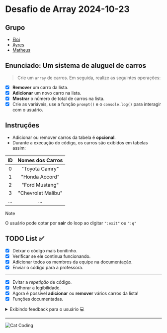 <!-- markdownlint-disable MD033 -->

# Desafio de Array 2024-10-23

## Grupo

- [Eloi](https://github.com/Eloi-0001)
- [Ayres](https://github.com/Kacaii)
- [Matheus](https://github.com/eumatheuslucena)

## Enunciado: Um sistema de aluguel de carros

> Crie um `array` de carros. Em seguida, realize as seguintes operações:

- [x] **Remover** um carro da lista.
- [x] **Adicionar** um novo carro na lista.
- [x] **Mostrar** o número de total de carros na lista.
- [x] Crie as variáveis, use a função `prompt()` e o `console.log()`
      para interagir com o usuário.

## Instruções

- Adicionar ou remover carros da tabela é **opcional**.
- Durante a execução do código, os carros são exibidos em tabelas assim:

| ID  |  Nomes dos Carros  |
| :-: | :----------------: |
|  0  |   "Toyota Camry"   |
|  1  |   "Honda Accord"   |
|  2  |   "Ford Mustang"   |
|  3  | "Chevrolet Malibu" |
| ... |        ...         |

> [!NOTE]
> O usuário pode optar por **sair** do loop ao digitar `":exit"` ou `":q"`

## TODO List ✅

- [x] Deixar o código mais bonitinho.
- [x] Verificar se ele continua funcionando.
- [x] Adicionar todos os membros da equipe na documentação.
- [x] Enviar o código para a professora.

---

- [x] Evitar a _repetição_ de código.
- [x] Melhorar a legibilidade.
- [x] Agora é possível **adicionar** ou **remover** vários carros da lista!
- [x] Funções documentadas.

<details>
<summary>Exibindo feedback para o usuário 💻</summary>

---

````javascript
/**
 * Exibe uma mensagem de feedback no console sobre a adição ou remoção de um carro.
 *
 * @param {string} [nomeDoCarro="Nenhum carro"] - Nome do carro removido ou adicionado.
 * @param {string} [corTexto="yellow"] - Cor do texto do **nome** do carro, em _inglês_.
 * @param {string} [mensagem=""] - Mensagem a ser exibida no console.
 *
 * @example Após adicionar um carro.
 *
 * ```javascript
 * exibeMensagemFeedback("Toyota Camry", "green", "adicionado!");
 * ```
 *
 * Exibe uma mensagem no console com o nome do carro em VERDE.
 *
 * @example Após remover um carro.
 *
 * ```javascript
 * exibeMensagemFeedback("Honda Accord", "red", "foi removido da lista!");
 * ```
 *
 * Exibe uma mensagem no console com o nome do carro em VERMELHO.
 *
 * @example Comportamento padrão.
 *
 * ```
 * exibeMensagemFeedback(undefined, undefined, "foi removido da lista!")
 *
 * exibeMensagemFeedback(undefined, undefined, "foi adicionado!")
 * ```
 *
 * Exibe uma mensagem no console escrito "Nenhum carro foi removido" (ou adicionado).
 */
exibeMensagemFeedback(
  nomeDoCarro = "Nenhum carro",
  corTexto = "yellow",
  mensagem = "",
) {
  console.log(
    `%c${nomeDoCarro} %c${mensagem}`,
    `color:${corTexto}`,
    "color:white",
  );
},
````

  </details>

---

![Cat Coding](https://c.tenor.com/g3y2q5VQxvAAAAAC/cat-computer.gif)
